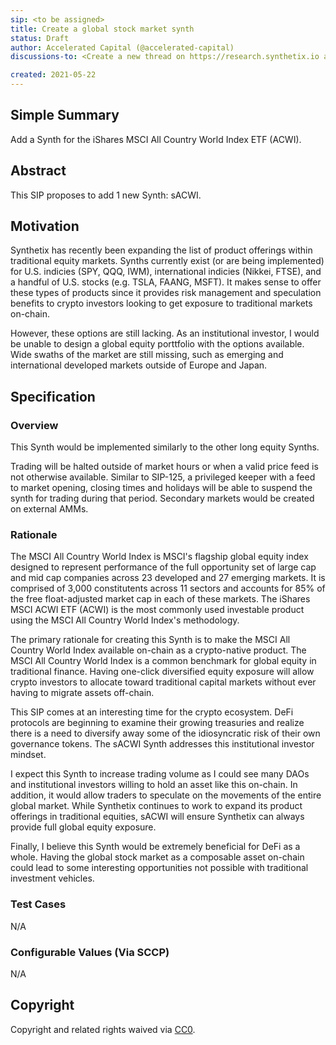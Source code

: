```yaml
---
sip: <to be assigned>
title: Create a global stock market synth
status: Draft
author: Accelerated Capital (@accelerated-capital)
discussions-to: <Create a new thread on https://research.synthetix.io and drop the link here> 

created: 2021-05-22
---
```


<!--You can leave these HTML comments in your merged SIP and delete the visible duplicate text guides, they will not appear and may be helpful to refer to if you edit it again. This is the suggested template for new SIPs. Note that an SIP number will be assigned by an editor. When opening a pull request to submit your SIP, please use an abbreviated title in the filename, `sip-draft_title_abbrev.md`. The title should be 44 characters or less.-->

## Simple Summary
<!--"If you can't explain it simply, you don't understand it well enough." Simply describe the outcome the proposed changes intends to achieve. This should be non-technical and accessible to a casual community member.-->
Add a Synth for the iShares MSCI All Country World Index ETF (ACWI).

## Abstract
<!--A short (~200 word) description of the proposed change, the abstract should clearly describe the proposed change. This is what *will* be done if the SIP is implemented, not *why* it should be done or *how* it will be done. If the SIP proposes deploying a new contract, write, "we propose to deploy a new contract that will do x".-->
This SIP proposes to add 1 new Synth: sACWI.

## Motivation
<!--This is the problem statement. This is the *why* of the SIP. It should clearly explain *why* the current state of the protocol is inadequate.  It is critical that you explain *why* the change is needed, if the SIP proposes changing how something is calculated, you must address *why* the current calculation is innaccurate or wrong. This is not the place to describe how the SIP will address the issue!-->
Synthetix has recently been expanding the list of product offerings within traditional equity markets. Synths currently exist (or are being implemented) for U.S. indicies (SPY, QQQ, IWM), international indicies (Nikkei, FTSE), and a handful of U.S. stocks (e.g. TSLA, FAANG, MSFT). It makes sense to offer these types of products since it provides risk management and speculation benefits to crypto investors looking to get exposure to traditional markets on-chain. 
  
However, these options are still lacking. As an institutional investor, I would be unable to design a global equity porttfolio with the options available. Wide swaths of the market are still missing, such as emerging and international developed markets outside of Europe and Japan. 

## Specification
<!--The specification should describe the syntax and semantics of any new feature, there are five sections
1. Overview
2. Rationale
3. Technical Specification
4. Test Cases
5. Configurable Values
-->

### Overview
<!--This is a high level overview of *how* the SIP will solve the problem. The overview should clearly describe how the new feature will be implemented.-->
This Synth would be implemented similarly to the other long equity Synths. 

Trading will be halted outside of market hours or when a valid price feed is not otherwise available. Similar to SIP-125, a privileged keeper with a feed to market opening, closing times and holidays will be able to suspend the synth for trading during that period. Secondary markets would be created on external AMMs. 

### Rationale
<!--This is where you explain the reasoning behind how you propose to solve the problem. Why did you propose to implement the change in this way, what were the considerations and trade-offs. The rationale fleshes out what motivated the design and why particular design decisions were made. It should describe alternate designs that were considered and related work. The rationale may also provide evidence of consensus within the community, and should discuss important objections or concerns raised during discussion.-->
The MSCI All Country World Index is MSCI's flagship global equity index designed to represent performance of the full opportunity set of large cap and mid cap companies across 23 developed and 27 emerging markets. It is comprised of 3,000 constitutents across 11 sectors and accounts for 85% of the free float-adjusted market cap in each of these markets. The iShares MSCI ACWI ETF (ACWI) is the most commonly used investable product using the MSCI All Country World Index's methodology.

The primary rationale for creating this Synth is to make the MSCI All Country World Index available on-chain as a crypto-native product. The MSCI All Country World Index is a common benchmark for global equity in traditional finance. Having one-click diversified equity exposure will allow crypto investors to allocate toward traditional capital markets without ever having to migrate assets off-chain.
  
This SIP comes at an interesting time for the crypto ecosystem. DeFi protocols are beginning to examine their growing treasuries and realize there is a need to diversify away some of the idiosyncratic risk of their own governance tokens. The sACWI Synth addresses this institutional investor mindset.
  
I expect this Synth to increase trading volume as I could see many DAOs and institutional investors willing to hold an asset like this on-chain. In addition, it would allow traders to speculate on the movements of the entire global market. While Synthetix continues to work to expand its product offerings in traditional equities, sACWI will ensure Synthetix can always provide full global equity exposure.
  
Finally, I believe this Synth would be extremely beneficial for DeFi as a whole. Having the global stock market as a composable asset on-chain could lead to some interesting opportunities not possible with traditional investment vehicles. 
  
### Test Cases
<!--Test cases for an implementation are mandatory for SIPs but can be included with the implementation..-->
N/A

### Configurable Values (Via SCCP)
<!--Please list all values configurable via SCCP under this implementation.-->
N/A

## Copyright
Copyright and related rights waived via [CC0](https://creativecommons.org/publicdomain/zero/1.0/).
